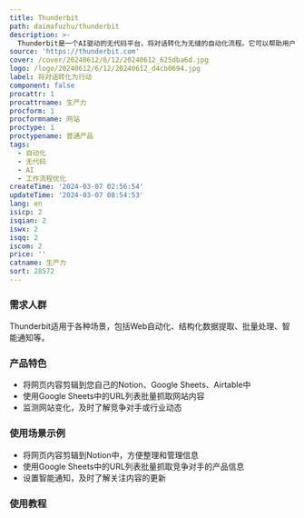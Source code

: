 ```yaml
---
title: Thunderbit
path: daimafuzhu/thunderbit
description: >-
  Thunderbit是一个AI驱动的无代码平台，将对话转化为无缝的自动化流程。它可以帮助用户轻松地优化工作流程，提高效率，并专注于重要的事务。Thunderbit提供创新的解决方案，让您的工作变得更简单、更高效。
source: 'https://thunderbit.com'
cover: /cover/20240612/6/12/20240612_625dba6d.jpg
logo: /logo/20240612/6/12/20240612_d4cb0694.jpg
label: 将对话转化为行动
component: false
procattr: 1
procattrname: 生产力
procform: 1
procformname: 网站
proctype: 1
proctypename: 普通产品
tags:
  - 自动化
  - 无代码
  - AI
  - 工作流程优化
createTime: '2024-03-07 02:56:54'
updateTime: '2024-03-07 08:54:53'
lang: en
isicp: 2
isqian: 2
iswx: 2
isqq: 2
iscom: 2
price: ''
catname: 生产力
sort: 28572
---
```




### 需求人群
Thunderbit适用于各种场景，包括Web自动化、结构化数据提取、批量处理、智能通知等。

### 产品特色
- 将网页内容剪辑到您自己的Notion、Google Sheets、Airtable中
- 使用Google Sheets中的URL列表批量抓取网站内容
- 监测网站变化，及时了解竞争对手或行业动态

### 使用场景示例
- 将网页内容剪辑到Notion中，方便整理和管理信息
- 使用Google Sheets中的URL列表批量抓取竞争对手的产品信息
- 设置智能通知，及时了解关注内容的更新

### 使用教程


  
